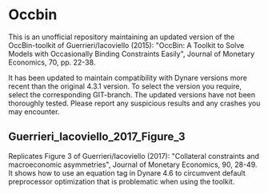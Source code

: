 # Occbin

This is an unofficial repository maintaining an updated version of the OccBin-toolkit of 
Guerrieri/Iacoviello (2015): "OccBin: A Toolkit to Solve Models with Occasionally Binding 
Constraints Easily", Journal of Monetary Economics, 70, pp. 22-38.

It has been updated to maintain compatibility with Dynare versions more recent than the original
4.3.1 version. To select the version you require, select the corresponding GIT-branch. 
The updated versions have not been thoroughly tested. Please report any suspicious 
results and any crashes you may encounter.

## Guerrieri_Iacoviello_2017_Figure_3
Replicates Figure 3 of Guerrieri/Iacoviello (2017): "Collateral constraints and macroeconomic asymmetries",
Journal of Monetary Economics, 90, 28-49.
It shows how to use an equation tag in Dynare 4.6 to circumvent default preprocessor optimization that is problematic
when using the toolkit.